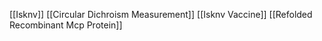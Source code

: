 [[Isknv]]
[[Circular Dichroism Measurement]]
[[Isknv Vaccine]]
[[Refolded Recombinant Mcp Protein]]
